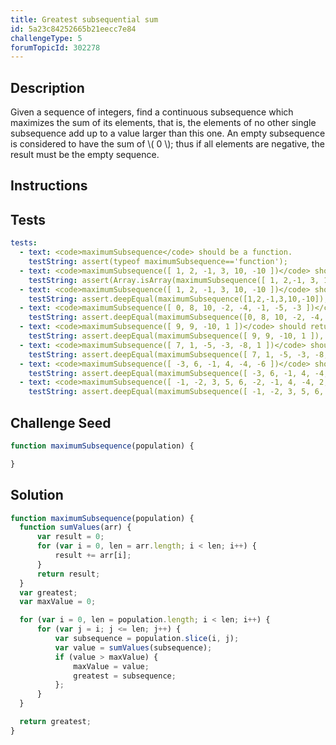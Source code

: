 ```yaml
---
title: Greatest subsequential sum
id: 5a23c84252665b21eecc7e84
challengeType: 5
forumTopicId: 302278
---
```


## Description
<section id='description'>
Given a sequence of integers, find a continuous subsequence which maximizes the sum of its elements, that is, the elements of no other single subsequence add up to a value larger than this one.
An empty subsequence is considered to have the sum of \( 0 \);  thus if all elements are negative, the result must be the empty sequence.
</section>

## Instructions
<section id='instructions'>

</section>

## Tests
<section id='tests'>

```yml
tests:
  - text: <code>maximumSubsequence</code> should be a function.
    testString: assert(typeof maximumSubsequence=='function');
  - text: <code>maximumSubsequence([ 1, 2, -1, 3, 10, -10 ])</code> should return an array.
    testString: assert(Array.isArray(maximumSubsequence([ 1, 2,-1, 3, 10, -10 ])));
  - text: <code>maximumSubsequence([ 1, 2, -1, 3, 10, -10 ])</code> should return <code>[ 1, 2, -1, 3, 10 ]</code>.
    testString: assert.deepEqual(maximumSubsequence([1,2,-1,3,10,-10]), [ 1, 2, -1, 3, 10 ]);
  - text: <code>maximumSubsequence([ 0, 8, 10, -2, -4, -1, -5, -3 ])</code> should return <code>[ 0, 8, 10 ]</code>.
    testString: assert.deepEqual(maximumSubsequence([0, 8, 10, -2, -4, -1, -5, -3]), [ 0, 8, 10 ]);
  - text: <code>maximumSubsequence([ 9, 9, -10, 1 ])</code> should return <code>[ 9, 9 ]</code>.
    testString: assert.deepEqual(maximumSubsequence([ 9, 9, -10, 1 ]), [ 9, 9 ]);
  - text: <code>maximumSubsequence([ 7, 1, -5, -3, -8, 1 ])</code> should return <code>[ 7, 1 ]</code>.
    testString: assert.deepEqual(maximumSubsequence([ 7, 1, -5, -3, -8, 1 ]), [ 7, 1 ]);
  - text: <code>maximumSubsequence([ -3, 6, -1, 4, -4, -6 ])</code> should return <code>[ 6, -1, 4 ]</code>.
    testString: assert.deepEqual(maximumSubsequence([ -3, 6, -1, 4, -4, -6 ]), [ 6, -1, 4 ]);
  - text: <code>maximumSubsequence([ -1, -2, 3, 5, 6, -2, -1, 4, -4, 2, -1 ])</code> should return <code>[ 3, 5, 6, -2, -1, 4 ]</code>.
    testString: assert.deepEqual(maximumSubsequence([ -1, -2, 3, 5, 6, -2, -1, 4, -4, 2, -1 ]), [ 3, 5, 6, -2, -1, 4 ]);

```

</section>

## Challenge Seed
<section id='challengeSeed'>

<div id='js-seed'>

```js
function maximumSubsequence(population) {

}
```

</div>

</section>

## Solution
<section id='solution'>


```js
function maximumSubsequence(population) {
  function sumValues(arr) {
      var result = 0;
      for (var i = 0, len = arr.length; i < len; i++) {
          result += arr[i];
      }
      return result;
  }
  var greatest;
  var maxValue = 0;

  for (var i = 0, len = population.length; i < len; i++) {
      for (var j = i; j <= len; j++) {
          var subsequence = population.slice(i, j);
          var value = sumValues(subsequence);
          if (value > maxValue) {
              maxValue = value;
              greatest = subsequence;
          };
      }
  }

  return greatest;
}

```

</section>
